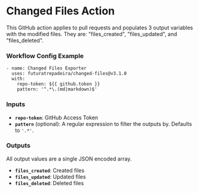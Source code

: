 # Changed Files Action

This GitHub action applies to pull requests and populates 3 output variables with the modified files. They are: "files_created", "files_updated", and "files_deleted".

### Workflow Config Example
```
- name: Changed Files Exporter
  uses: futuratrepadeira/changed-files@v3.1.0
  with:
    repo-token: ${{ github.token }}
    pattern: '^.*\.(md|markdown)$'
```

### Inputs
* **`repo-token`**: GitHub Access Token
* **`pattern`** (optional): A regular expression to filter the outputs by. Defaults to `'.*'`.

### Outputs
All output values are a single JSON encoded array.

* **`files_created`**: Created files
* **`files_updated`**: Updated files
* **`files_deleted`**: Deleted files

